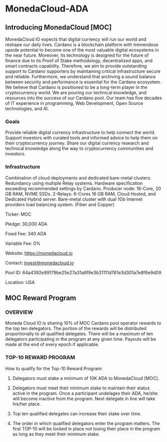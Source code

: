 # MonedaCloud-ADA

## Introducing MonedaCloud [MOC]

MonedaCloud IO expects that digital currency will run our world and reshape our daily lives. Cardano is a blockchain platform with tremendous upside potential to become one of the most valuable digital ecosystems in the near future. Moreover, its technology is designed for the future of finance due to its Proof of Stake methodology, decentralized apps, and smart contracts capability. Therefore, we aim to provide outstanding support to Cardano supporters by maintaining critical infrastructure secure and reliable. Furthermore, we understand that archiving a sound balance between security and performance is essential for the Cardano ecosystem. We believe that Cardano is positioned to be a long-term player in the cryptocurrency world. We are pouring our technical knowledge, and resources into the success of our Cardano pool.
Our team has five decades of IT experience in programming, Web Development, Open Source technologies, and AI.

### Goals
Provide reliable digital currency infrastructure to help connect the world.
Support investors with curated tools and informed advice to help them on their cryptocurrency journey.
Share our digital currency research and technical knowledge along the way to cryptocurrency communities and investors.

### Infrastructure
Combination of cloud deployments and dedicated bare-metal clusters.
Redundancy using multiple Relay systems.
Hardware specification exceeding recommended settings by Cardano.
Producer node: 16-Core, 20 GB RAM, NVME SSDs.
2-Relays: 6-Cores 16 GB RAM, Cloud Hosted, and Dedicated Hybrid server.
Bare-metal cluster with dual 1Gb Internet providers load balancing system. (Fiber and Copper)


Ticker: MOC

Pledge: 30,000 ADA

Fixed Fee: 340 ADA

Variable Fee: 0%

Website: https://monedacloud.io

Contact: invest@monedacloud.io

Pool ID: 64a4392e99179be25e27a31a6f9e3b31111d761e3d301a7e8f6e9d09

Location: USA


## MOC Reward Program


### OVERVIEW

Moneda Cloud IO is sharing 10% of MOC Cardano pool operator rewards to the top ten delegators. The portion of the rewards will be distributed proportionally to all qualified delegates. There will be a maximum of ten delegators participating in the program at any given time. Payouts will be made at the end of every epoch if applicable.

### TOP-10 REWARD PROGRAM

How to qualify for the Top-10 Reward Program:

1. Delegators must stake a minimum of 10K ADA to MonedaCloud [MOC].

2. Delegators must meet their minimum stake to maintain their status active in the program. Once a participant undelages their ADA, he/she will become inactive from the program. Next delegate in line will take his/her place.

3. Top ten qualified delegates can increase their stake over time.

4. The order in which qualified delegators enter the program matters. The first TOP-10 will be locked in place not losing their place in the program as long as they meet their minimum stake.

